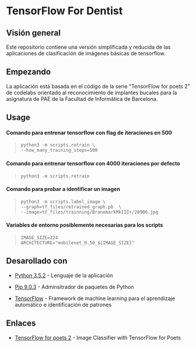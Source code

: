 # TensorFlow For Dentist

## Visión general

Este repositorio contiene una versión simplificada y reducida de las aplicaciones de clasificación de imágenes básicas de tensorflow.

## Empezando

La aplicación está basada en el código de la serie "TensorFlow for poets 2" de codelabs orientado al reconocimiento de implantes bucales para la asignatura de PAE de la Facultad de Informática de Barcelona.

## Usage

#### Comando para entrenar tensorflow con flag de iteraciones en 500

>`python3 -m scripts.retrain \`  
>`--how_many_training_steps=500`

#### Comando para entrenar tensorflow con 4000 iteraciones por defecto

>`python3 -m scripts.retrain`

#### Comando para probar a identificar un imagen

>`python3 -m scripts.label_image \`  
>`--graph=tf_files/retrained_graph.pb  \`  
>`--image=tf_files/trainning/BranemarkMkIII+/28906.jpg`

#### Variables de entorno posiblemente necesarias para los scripts

>`IMAGE_SIZE=224`  
>`ARCHITECTURE="mobilenet_0.50_${IMAGE_SIZE}"`

## Desarollado con

* [Python 3.5.2](https://www.python.org/) - Lenguaje de la aplicación

* [Pip 9.0.3](https://pip.pypa.io/) - Adminsitrador de paquetes de Python

* [TensorFlow](https://www.tensorflow.org/) - Framework de machine learning para el aprendizaje automático e identificación de patrones

## Enlaces

* [TensorFlow for poets 2](https://codelabs.developers.google.com/codelabs/tensorflow-for-poets/) - Image Classifier with TensorFlow for Poets
